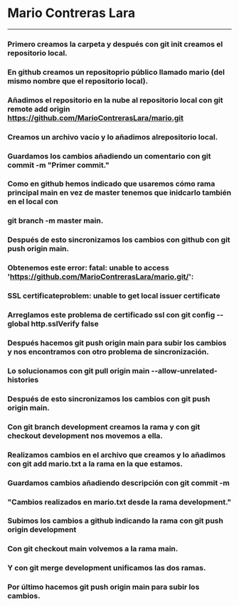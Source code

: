 # Mario Contreras Lara
---
### Primero creamos la carpeta y después con git init creamos el repositorio local.
### En github creamos un repositoprio público llamado mario (del mismo nombre que el repositorio local).
### Añadimos el repositorio en la nube al repositorio local con git remote add origin https://github.com/MarioContrerasLara/mario.git
###
### Creamos un archivo vacío y lo añadimos alrepositorio local.
### Guardamos los cambios añadiendo un comentario con git commit -m "Primer commit."
### Como en github hemos indicado que usaremos cómo rama principal main en vez de master tenemos que inidcarlo también en el local con
### git branch -m master main.
### Después de esto sincronizamos los cambios con github con git push origin main.
### Obtenemos este error: fatal: unable to access 'https://github.com/MarioContrerasLara/mario.git/': 
### SSL certificateproblem: unable to get local issuer certificate
### Arreglamos este problema de certificado ssl con git config --global http.sslVerify false
### Después hacemos git push origin main para subir los cambios y nos encontramos con otro problema de sincronización.
### Lo solucionamos con git pull origin main --allow-unrelated-histories
### Después de esto sincronizamos los cambios con git push origin main.
###
### Con git branch development creamos la rama y con git checkout development nos movemos a ella.
### Realizamos cambios en el archivo que creamos y lo añadimos con git add mario.txt a la rama en la que estamos.
### Guardamos cambios añadiendo descripción con git commit -m 
### "Cambios realizados en mario.txt desde la rama development."
### Subimos los cambios a github indicando la rama con git push origin development
###
### Con git checkout main volvemos a la rama main.
### Y con git merge development unificamos las dos ramas.
### Por último hacemos git push origin main para subir los cambios.

